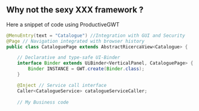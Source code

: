 ##  Why not the sexy XXX framework ?

Here a snippet of code using ProductiveGWT

```Java
@MenuEntry(text = "Catalogue") //Integration with GUI and Security
@Page // Navigation integrated with browser history
public class CataloguePage extends AbstractRicercaView<Catalogue> {

    // Declarative and type-safe UI-Binder
    interface Binder extends UiBinder<VerticalPanel, CataloguePage> {
        Binder INSTANCE = GWT.create(Binder.class);
    }

    @Inject // Service call interface
    Caller<CatalogueService> catalogueServiceCaller; 
    
    // My Business code
```
